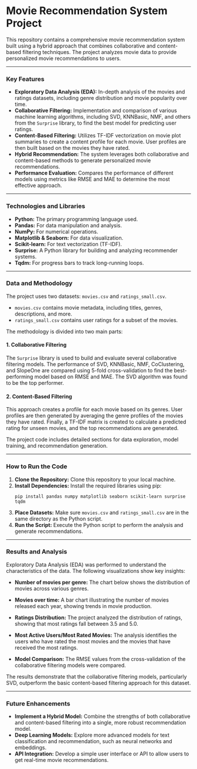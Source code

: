 # Movie Recommendation System Project

This repository contains a comprehensive movie recommendation system built using a hybrid approach that combines collaborative and content-based filtering techniques. The project analyzes movie data to provide personalized movie recommendations to users.

---

### Key Features

* **Exploratory Data Analysis (EDA):** In-depth analysis of the movies and ratings datasets, including genre distribution and movie popularity over time.
* **Collaborative Filtering:** Implementation and comparison of various machine learning algorithms, including SVD, KNNBasic, NMF, and others from the `Surprise` library, to find the best model for predicting user ratings.
* **Content-Based Filtering:** Utilizes TF-IDF vectorization on movie plot summaries to create a content profile for each movie. User profiles are then built based on the movies they have rated.
* **Hybrid Recommendation:** The system leverages both collaborative and content-based methods to generate personalized movie recommendations.
* **Performance Evaluation:** Compares the performance of different models using metrics like RMSE and MAE to determine the most effective approach.

---

### Technologies and Libraries

* **Python:** The primary programming language used.
* **Pandas:** For data manipulation and analysis.
* **NumPy:** For numerical operations.
* **Matplotlib & Seaborn:** For data visualization.
* **Scikit-learn:** For text vectorization (TF-IDF).
* **Surprise:** A Python library for building and analyzing recommender systems.
* **Tqdm:** For progress bars to track long-running loops.

---

### Data and Methodology

The project uses two datasets: `movies.csv` and `ratings_small.csv`.

* `movies.csv` contains movie metadata, including titles, genres, descriptions, and more.
* `ratings_small.csv` contains user ratings for a subset of the movies.

The methodology is divided into two main parts:

#### 1. Collaborative Filtering
The `Surprise` library is used to build and evaluate several collaborative filtering models. The performance of SVD, KNNBasic, NMF, CoClustering, and SlopeOne are compared using 5-fold cross-validation to find the best-performing model based on RMSE and MAE. The SVD algorithm was found to be the top performer.

#### 2. Content-Based Filtering
This approach creates a profile for each movie based on its genres. User profiles are then generated by averaging the genre profiles of the movies they have rated. Finally, a TF-IDF matrix is created to calculate a predicted rating for unseen movies, and the top recommendations are generated.

The project code includes detailed sections for data exploration, model training, and recommendation generation.

---

### How to Run the Code

1.  **Clone the Repository:** Clone this repository to your local machine.
2.  **Install Dependencies:** Install the required libraries using pip:
    ```
    pip install pandas numpy matplotlib seaborn scikit-learn surprise tqdm
    ```
3.  **Place Datasets:** Make sure `movies.csv` and `ratings_small.csv` are in the same directory as the Python script.
4.  **Run the Script:** Execute the Python script to perform the analysis and generate recommendations.

---

### Results and Analysis

Exploratory Data Analysis (EDA) was performed to understand the characteristics of the data. The following visualizations show key insights:

* **Number of movies per genre:** The chart below shows the distribution of movies across various genres.

* **Movies over time:** A bar chart illustrating the number of movies released each year, showing trends in movie production.
* **Ratings Distribution:** The project analyzed the distribution of ratings, showing that most ratings fall between 3.5 and 5.0.
* **Most Active Users/Most Rated Movies:** The analysis identifies the users who have rated the most movies and the movies that have received the most ratings.
* **Model Comparison:** The RMSE values from the cross-validation of the collaborative filtering models were compared.


The results demonstrate that the collaborative filtering models, particularly SVD, outperform the basic content-based filtering approach for this dataset.

---

### Future Enhancements

* **Implement a Hybrid Model:** Combine the strengths of both collaborative and content-based filtering into a single, more robust recommendation model.
* **Deep Learning Models:** Explore more advanced models for text classification and recommendation, such as neural networks and embeddings.
* **API Integration:** Develop a simple user interface or API to allow users to get real-time movie recommendations.
